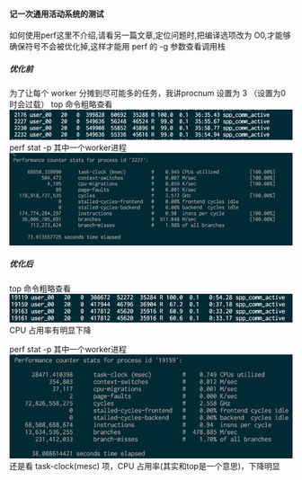 #### 记一次通用活动系统的测试
如何使用perf这里不介绍,请看另一篇文章,定位问题时,把编译选项改为 O0,才能够确保符号不会被优化掉,这样才能用 perf 的 -g 参数查看调用栈

##### 优化前
为了让每个 worker 分摊到尽可能多的任务，我讲procnum 设置为 3 （设置为0时会过载）
top 命令粗略查看
![](img/comm_before_optimization1.png)
perf stat -p 其中一个worker进程
![](img/comm_before_optimization2.png)

##### 优化后
top 命令粗略查看
![](img/comm_after_optimization1.png)
CPU 占用率有明显下降

perf stat -p 其中一个worker进程
![](img/comm_after_optimization2.png)
还是看 task-clock(mesc) 项，CPU 占用率(其实和top是一个意思)，下降明显